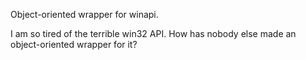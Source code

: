 Object-oriented wrapper for winapi.

I am so tired of the terrible win32 API. How has nobody else made an
object-oriented wrapper for it?
